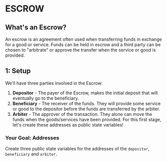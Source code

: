 # ESCROW
## What's an Escrow? 
An escrow is an agreement often used when transferring funds in exchange for a good or service. Funds can be held in escrow and a third party can be chosen to "arbitrate" or approve the transfer when the service or good is provided.

## 1: Setup
We'll have three parties involved in the Escrow:

1. **Depositor** - The payer of the Escrow, makes the initial deposit that will eventually go to the beneficiary.
2. **Beneficiary** - The receiver of the funds. They will provide some service or good to the depositor before the funds are transferred by the arbiter.
3. **Arbiter** - The approver of the transaction. They alone can move the funds when the goods/services have been provided.
For this first stage, let's create these addresses as public state variables!

### Your Goal: Addresses
Create three public state variables for the addresses of the `depositor`, `beneficiary` and `arbiter`.